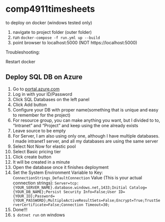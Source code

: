 # comp4911timesheets

to deploy on docker (windows tested only)

1. navigate to project folder (outer folder)
2. run ```docker-compose -f run.yml up --build```
3. point browser to localhost:5000 (NOT https://localhost:5000)

Troubleshooting:

Restart docker 


## Deploy SQL DB on Azure
1.  Go to [portal.azure.com](http://portal.azure.com)
2.  Log in with your ID/Password
3.  Click SQL Databases on the left panel
4.  Click Add button
5.  Configure your DB with proper name(something that is unique and easy to remember for the project)
6.  For resource group, you can make anything you want, but I divided to to, “Intranet” and “Project” and keep using the one already exists
7.  Leave source to be empty
8.  For Server, I am also using only one, although I have multiple databases. I made intranet1 server, and all my databases are using the same server
9.  Select Not Now for elastic pool
10.  Select Basic pricing tier
11.  Click create button
12.  It will be created in a minute
13.  Open the database once it finishes deployment
14.  Set the System Environment Variable to
	   Key: 
	   `ConnectionStrings_DefaultConnection`
	   Value (This is your actual connection strings): 
	   `Server=tcp:{YOUR_SERVER_NAME}.database.windows.net,1433;Initial Catalog={YOUR_DB_NAME};Persist Security Info=False;User ID={YOUR_ID};Password={YOUR_PASSWORD};MultipleActiveResultSets=False;Encrypt=True;TrustServerCertificate=False;Connection Timeout=30;`
15.  Done!!!
16.  `$ dotnet run` on windows
